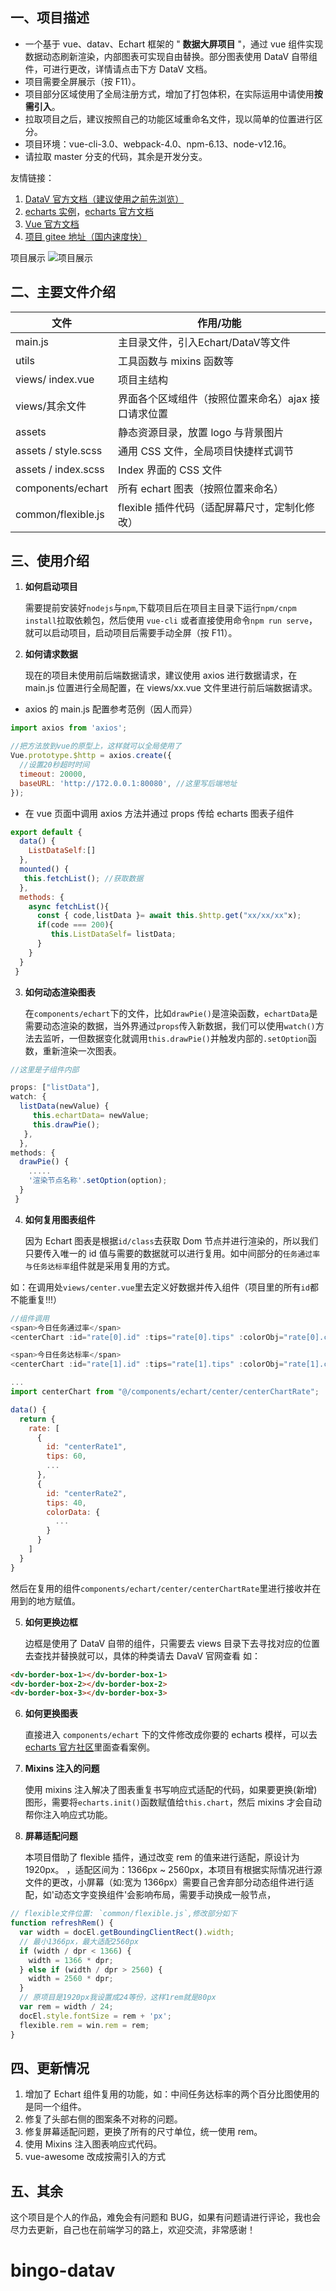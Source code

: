 ## 一、项目描述

- 一个基于 vue、datav、Echart 框架的 " **数据大屏项目** "，通过 vue 组件实现数据动态刷新渲染，内部图表可实现自由替换。部分图表使用 DataV 自带组件，可进行更改，详情请点击下方 DataV 文档。
- 项目需要全屏展示（按 F11）。
- 项目部分区域使用了全局注册方式，增加了打包体积，在实际运用中请使用**按需引入**。
- 拉取项目之后，建议按照自己的功能区域重命名文件，现以简单的位置进行区分。
- 项目环境：vue-cli-3.0、webpack-4.0、npm-6.13、node-v12.16。
- 请拉取 master 分支的代码，其余是开发分支。

友情链接：

1.  [DataV 官方文档（建议使用之前先浏览）](http://datav.jiaminghi.com/guide/)
2.  [echarts 实例](https://www.echartsjs.com/examples/zh/index.html)，[echarts 官方文档](https://www.echartsjs.com/zh/option.html#title)
3.  [Vue 官方文档](https://cn.vuejs.org/v2/guide/instance.html)
4.  [项目 gitee 地址（国内速度快）](https://gitee.com/MTrun/big-screen-vue-datav)

项目展示
![项目展示](https://images.gitee.com/uploads/images/2020/0411/221307_0f8af2e7_4964818.gif '20200411_221020.gif')

## 二、主要文件介绍

| 文件                | 作用/功能                                           |
| ------------------- | --------------------------------------------------- |
| main.js             | 主目录文件，引入Echart/DataV等文件                   |
| utils               | 工具函数与 mixins 函数等                            |
| views/ index.vue    | 项目主结构                                          |
| views/其余文件      | 界面各个区域组件（按照位置来命名）ajax 接口请求位置 |
| assets              | 静态资源目录，放置 logo 与背景图片                  |
| assets / style.scss | 通用 CSS 文件，全局项目快捷样式调节                 |
| assets / index.scss | Index 界面的 CSS 文件                               |
| components/echart   | 所有 echart 图表（按照位置来命名）                  |
| common/flexible.js  | flexible 插件代码（适配屏幕尺寸，定制化修改）       |

## 三、使用介绍

1. **如何启动项目**

   需要提前安装好`nodejs`与`npm`,下载项目后在项目主目录下运行`npm/cnpm install`拉取依赖包，然后使用 `vue-cli` 或者直接使用命令`npm run serve`，就可以启动项目，启动项目后需要手动全屏（按 F11）。

2. **如何请求数据**

   现在的项目未使用前后端数据请求，建议使用 axios 进行数据请求，在 main.js 位置进行全局配置，在 views/xx.vue 文件里进行前后端数据请求。

- axios 的 main.js 配置参考范例（因人而异）

```js
import axios from 'axios';

//把方法放到vue的原型上，这样就可以全局使用了
Vue.prototype.$http = axios.create({
  //设置20秒超时时间
  timeout: 20000,
  baseURL: 'http://172.0.0.1:80080', //这里写后端地址
});
```

- 在 vue 页面中调用 axios 方法并通过 props 传给 echarts 图表子组件

```js
export default {
  data() {
  	ListDataSelf:[]
  },
  mounted() {
   this.fetchList(); //获取数据
  },
  methods: {
	async fetchList(){
	  const { code,listData }= await this.$http.get("xx/xx/xx"x);
	  if(code === 200){
		 this.ListDataSelf= listData;
	  }
	}
  }
 }
```

3. **如何动态渲染图表**

   在`components/echart`下的文件，比如`drawPie()`是渲染函数，`echartData`是需要动态渲染的数据，当外界通过`props`传入新数据，我们可以使用`watch()`方法去监听，一但数据变化就调用`this.drawPie()`并触发内部的`.setOption`函数，重新渲染一次图表。

```js
//这里是子组件内部

props: ["listData"],
watch: {
  listData(newValue) {
     this.echartData= newValue;
     this.drawPie();
   },
  },
methods: {
  drawPie() {
  	.....
  	'渲染节点名称'.setOption(option);
  }
 }
```

4. **如何复用图表组件**

   因为 Echart 图表是根据`id/class`去获取 Dom 节点并进行渲染的，所以我们只要传入唯一的 id 值与需要的数据就可以进行复用。如中间部分的`任务通过率与任务达标率`组件就是采用复用的方式。

如：在调用处`views/center.vue`里去定义好数据并传入组件（项目里的所有`id`都不能重复!!!）

```js
//组件调用
<span>今日任务通过率</span>
<centerChart :id="rate[0].id" :tips="rate[0].tips" :colorObj="rate[0].colorData" />

<span>今日任务达标率</span>
<centerChart :id="rate[1].id" :tips="rate[1].tips" :colorObj="rate[1].colorData" />

...
import centerChart from "@/components/echart/center/centerChartRate";

data() {
  return {
    rate: [
      {
        id: "centerRate1",
        tips: 60,
        ...
      },
      {
        id: "centerRate2",
        tips: 40,
        colorData: {
          ...
        }
      }
    ]
  }
}
```

然后在复用的组件`components/echart/center/centerChartRate`里进行接收并在用到的地方赋值。

5. **如何更换边框**

   边框是使用了 DataV 自带的组件，只需要去 views 目录下去寻找对应的位置去查找并替换就可以，具体的种类请去 DavaV 官网查看
   如：

```html
<dv-border-box-1></dv-border-box-1>
<dv-border-box-2></dv-border-box-2>
<dv-border-box-3></dv-border-box-3>
```

6. **如何更换图表**

   直接进入 `components/echart` 下的文件修改成你要的 echarts 模样，可以去[echarts 官方社区](https://gallery.echartsjs.com/explore.html#sort=rank~timeframe=all~author=all)里面查看案例。

7. **Mixins 注入的问题**

   使用 mixins 注入解决了图表重复书写响应式适配的代码，如果要更换(新增)图形，需要将`echarts.init()`函数赋值给`this.chart`，然后 mixins 才会自动帮你注入响应式功能。

8. **屏幕适配问题**

   本项目借助了 flexible 插件，通过改变 rem 的值来进行适配，原设计为 1920px。 ，适配区间为：1366px ~ 2560px，本项目有根据实际情况进行源文件的更改，小屏幕（如:宽为 1366px）需要自己舍弃部分动态组件进行适配，如'动态文字变换组件'会影响布局，需要手动换成一般节点，

```js
// flexible文件位置: `common/flexible.js`,修改部分如下
function refreshRem() {
  var width = docEl.getBoundingClientRect().width;
  // 最小1366px，最大适配2560px
  if (width / dpr < 1366) {
    width = 1366 * dpr;
  } else if (width / dpr > 2560) {
    width = 2560 * dpr;
  }
  // 原项目是1920px我设置成24等份，这样1rem就是80px
  var rem = width / 24;
  docEl.style.fontSize = rem + 'px';
  flexible.rem = win.rem = rem;
}
```

## 四、更新情况

1. 增加了 Echart 组件复用的功能，如：中间任务达标率的两个百分比图使用的是同一个组件。
2. 修复了头部右侧的图案条不对称的问题。
3. 修复屏幕适配问题，更换了所有的尺寸单位，统一使用 rem。
4. 使用 Mixins 注入图表响应式代码。
5. vue-awesome 改成按需引入的方式

## 五、其余

这个项目是个人的作品，难免会有问题和 BUG，如果有问题请进行评论，我也会尽力去更新，自己也在前端学习的路上，欢迎交流，非常感谢！
# bingo-datav
